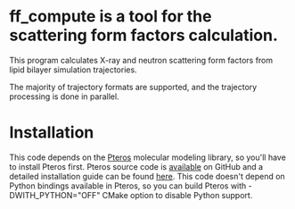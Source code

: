 # ff_compute is a tool for the scattering form factors calculation.

This program calculates X-ray and neutron scattering form factors from lipid bilayer simulation trajectories.

The majority of trajectory formats are supported, and the trajectory processing is done in parallel.

# Installation

This code depends on the [Pteros](<https://yesint.github.io/pteros/>) molecular modeling library, so you'll have to install Pteros first. Pteros source code is [available](<https://github.com/yesint/pteros>) on GitHub and a detailed installation guide can be found [here](<https://yesint.github.io/pteros/install.html>). This code doesn't depend on Python bindings available in Pteros, so you can build Pteros with -DWITH_PYTHON="OFF" CMake option to disable Python support.
